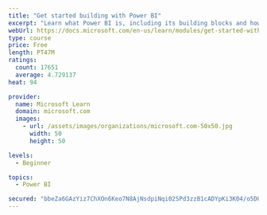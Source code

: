 ```yaml
---
title: "Get started building with Power BI"
excerpt: "Learn what Power BI is, including its building blocks and how they work together."
webUrl: https://docs.microsoft.com/en-us/learn/modules/get-started-with-power-bi/
type: course
price: Free
length: PT47M
ratings:
  count: 17651
  average: 4.729137
heat: 94

provider:
  name: Microsoft Learn
  domain: microsoft.com
  images:
    - url: /assets/images/organizations/microsoft.com-50x50.jpg
      width: 50
      height: 50

levels:
  - Beginner

topics:
  - Power BI

secured: "bbeZa6GAzYiz7ChXOn6Keo7N8AjNsdpiNqi02SPd3zzB1cADYpKi3K04/o5D0L3LnncfWgjSrOhXCDuccMU5mmuvciF0Asohnr0Ilx5Fx8Mwq4fXac0FBR8rOrnCZP/bQi9+r4GPYbuQsMhpa5tSwvG796Lhbkr35ixFQhqgVNExeoEwH3oUo0w4z3pdJvXajVYtNg7+kjcE7qHVwuCOtYXZAIR07OwzfmhULjpWSiAGWspZi/GlDGrj60U6tR1A66GcLo0ANDp87h2J2YwRKENSxXpoEbwe6qr6VIRYl7tOL40AuESc7X4lcv8ii9Sr+a/o7Un1PTQMCA5+OxD1PkF5Jd8A/tdDbc27ZTsFevNE34qDPVfFk5KdECGJfE8zylYrTB+gzhX4yqyyygZT32ObmNQVNMUOH4XTFxEOWJFdK2Ov0yPlIlBWLUZKvKHc;5oQCsYgUr9dK2RN0vagpXQ=="
---
```


